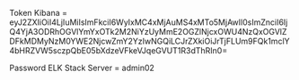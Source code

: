 Token Kibana = eyJ2ZXIiOiI4LjIuMiIsImFkciI6WyIxMC4xMjAuMS4xMTo5MjAwIl0sImZnciI6IjQ4YjA3ODRhOGVlYmYxOTk2M2NiYzUyMmE2OGZlNjcxOWU4NzQxOGVlZDFkMDMyNzM0YWE2NjcwZmY2YzIwNGQiLCJrZXkiOiJrTjFLUm9FQk1mclY4bHRZVW5sczpQbE05bXdzeVFkeVJqeGVUT1R3dThRIn0=

Password ELK Stack Server = admin02
